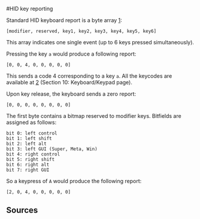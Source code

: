 #HID key reporting

Standard HID keyboard report is a byte array [1][1]:
```
[modifier, reserved, key1, key2, key3, key4, key5, key6]
```
This array indicates one single event (up to 6 keys pressed simultaneously).

Pressing the key `a` would produce a following report:
```
[0, 0, 4, 0, 0, 0, 0, 0]
```
This sends a code 4 corresponding to a key `a`.
All the keycodes are available at [2][2] (Section 10: Keyboard/Keypad page).

Upon key release, the keyboard sends a zero report:
```
[0, 0, 0, 0, 0, 0, 0, 0]
```

The first byte contains a bitmap reserved to modifier keys.
Bitfields are assigned as follows:
```
bit 0: left control
bit 1: left shift
bit 2: left alt
bit 3: left GUI (Super, Meta, Win)
bit 4: right control
bit 5: right shift
bit 6: right alt
bit 7: right GUI
```

So a keypress of `A` would produce the following report:
```
[2, 0, 4, 0, 0, 0, 0, 0]
```

## Sources

[1]:https://docs.mbed.com/docs/ble-hid/en/latest/api/md_doc_HID.html
[2]:http://www.usb.org/developers/hidpage/Hut1_12v2.pdf
